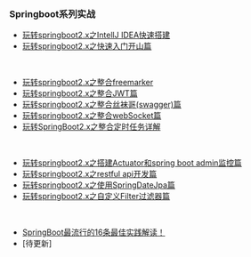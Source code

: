 ### Springboot系列实战

- [玩转springboot2.x之IntellJ IDEA快速搭建](https://mp.weixin.qq.com/s?__biz=MzU4NzYwNDAwMg==&mid=2247484944&idx=2&sn=511478837ef1517fba3dfcb904a40178&chksm=fde8cf5dca9f464bc9f16ff02f692bd5aa078bebe641c33e5c5c409221680a46a1d34ead9267&scene=0#rd)
- [玩转springboot2.x之快速入门开山篇](https://mp.weixin.qq.com/s?__biz=MzU4NzYwNDAwMg==&mid=2247485013&idx=2&sn=99b619ffd554d642758b30e7b197f5a5&chksm=fde8cf18ca9f460e88e7221498c7eab20f1ecdc18086c195e9e2e90043b8454aed1fe14dca01&scene=0#rd)
<br>

- [玩转springboot2.x之整合freemarker](https://mp.weixin.qq.com/s?__biz=MzU4NzYwNDAwMg==&mid=2247485059&idx=2&sn=9ad765d7b74bbb70bb05fa53f7e186c2&chksm=fde8cfceca9f46d88fba63f2fa59a8cd6620e403580e1bd43f057bb599fcfff5a319dd400522&scene=0#rd)
- [玩转springboot2.x之整合JWT篇](https://mp.weixin.qq.com/s?__biz=MzU4NzYwNDAwMg==&mid=2247485059&idx=3&sn=d8eb5e95a13a910b6b3ea26509283d52&chksm=fde8cfceca9f46d8ba036848cec636b03bf9656ffb2ccace5f64021a5cc167e3fd6e00960fcc&scene=0#rd)
- [玩转springboot2.x之整合丝袜哥(swagger)篇](https://mp.weixin.qq.com/s?__biz=MzU4NzYwNDAwMg==&mid=2247485146&idx=2&sn=3676d6559e269b508fb5980b7a3c2717&chksm=fde8cf97ca9f4681b6657ce881b936df5ff613fe3757459a9ea36033b4b151b9acf7b24ceaab&scene=0#rd)
- [玩转springboot2.x之整合webSocket篇](https://mp.weixin.qq.com/s?__biz=MzU4NzYwNDAwMg==&mid=2247485170&idx=2&sn=ab9d829ee9eef451bc5b11eb0fa99bac&chksm=fde8cfbfca9f46a90a5cc1cffc8c26c13bf1e9c2f30c4b73e510d3c1b9618d36ef648818809b&scene=0#rd)
- [玩转SpringBoot2.x之整合定时任务详解](https://mp.weixin.qq.com/s?__biz=MzU4NzYwNDAwMg==&mid=2247484612&idx=1&sn=d9c2ca10bde950ef2a3c317ecd48a2c4&chksm=fde8cd89ca9f449ff23a5b158ec8fc73d2c76f70f478a3370795c710e2d7ca8d596e4fc021c1&scene=0#rd)
<br>


- [玩转springboot2.x之搭建Actuator和spring boot admin监控篇](https://mp.weixin.qq.com/s?__biz=MzU4NzYwNDAwMg==&mid=2247485185&idx=2&sn=ea5926635baf65f8c89d1758660b9092&chksm=fde8ce4cca9f475a0ec4569b066335a765f1b82490657bc5fbd1468b3dfecca99541830985cf&scene=0#rd)
- [玩转springboot2.x之restful api开发篇](https://mp.weixin.qq.com/s?__biz=MzU4NzYwNDAwMg==&mid=2247485013&idx=3&sn=13bc99558cb3d445a46ac31f6f993913&chksm=fde8cf18ca9f460e7398d2f634fd0a68c883c2463358390b6f1cf0a681066004395c09d18130&scene=0#rd)
- [玩转springboot2.x之使用SpringDateJpa篇](https://mp.weixin.qq.com/s?__biz=MzU4NzYwNDAwMg==&mid=2247485253&idx=2&sn=ca3193092a24ef110799b1c8f441bfb0&chksm=fde8ce08ca9f471e673305ebe04235e2b953e14e04d1b0799f12656ce51284a37f50754775a7&scene=0#rd)
- [玩转springboot2.x之自定义Filter过滤器篇](https://mp.weixin.qq.com/s?__biz=MzU4NzYwNDAwMg==&mid=2247485265&idx=2&sn=ad740a0da702918c6a6b950e371f95c4&chksm=fde8ce1cca9f470a83f06bda2364eb9a97529c27c8fb764036313f7c0d44f9062fe79b3d3cbf&scene=0#rd)
<br>


- [SpringBoot最流行的16条最佳实践解读！](https://mp.weixin.qq.com/s?__biz=MzU4NzYwNDAwMg==&mid=2247485121&idx=1&sn=7f8d4a2b367a761987c50ed5a2ff0b8d&chksm=fde8cf8cca9f469aa9dd24858ba6d920b7450fac51032ec8ea1eaa9e36d97f2c19f3d9bd764a&scene=0#rd)
- [待更新]

